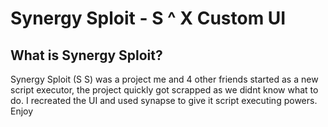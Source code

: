 # Synergy Sploit - S ^ X Custom UI
## What is Synergy Sploit?
Synergy Sploit (S S) was a project me and 4 other friends started as a new script executor, the project quickly got scrapped as we didnt know what to do. I recreated the UI and
used synapse to give it script executing powers.
Enjoy
